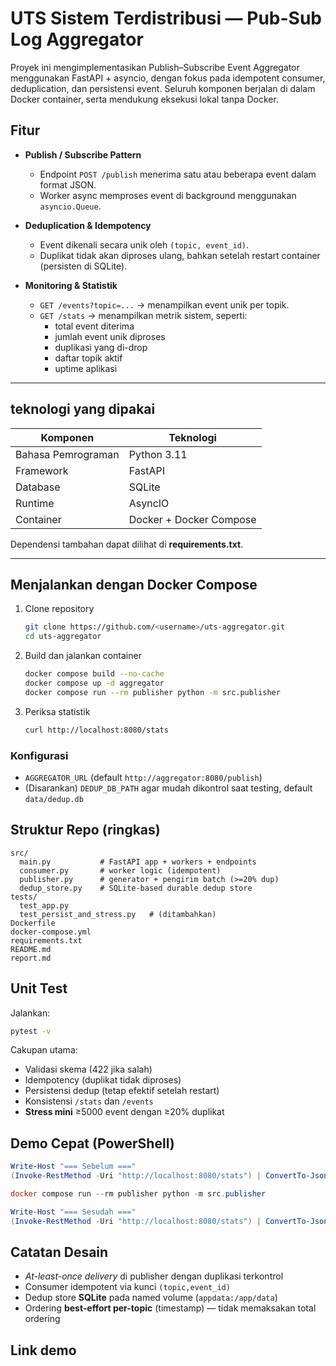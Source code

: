 # UTS Sistem Terdistribusi — Pub-Sub Log Aggregator

Proyek ini mengimplementasikan Publish–Subscribe Event Aggregator menggunakan FastAPI + asyncio, dengan fokus pada idempotent consumer, deduplication, dan persistensi event.
Seluruh komponen berjalan di dalam Docker container, serta mendukung eksekusi lokal tanpa Docker.

## Fitur

- **Publish / Subscribe Pattern**
  - Endpoint `POST /publish` menerima satu atau beberapa event dalam format JSON.
  - Worker async memproses event di background menggunakan `asyncio.Queue`.

- **Deduplication & Idempotency**
  - Event dikenali secara unik oleh `(topic, event_id)`.
  - Duplikat tidak akan diproses ulang, bahkan setelah restart container (persisten di SQLite).

- **Monitoring & Statistik**
  - `GET /events?topic=...` → menampilkan event unik per topik.  
  - `GET /stats` → menampilkan metrik sistem, seperti:
    - total event diterima  
    - jumlah event unik diproses  
    - duplikasi yang di-drop  
    - daftar topik aktif  
    - uptime aplikasi  

---

## teknologi yang dipakai

| Komponen | Teknologi |
|----------|------------|
| Bahasa Pemrograman | Python 3.11 |
| Framework | FastAPI |
| Database | SQLite |
| Runtime | AsyncIO |
| Container | Docker + Docker Compose |

Dependensi tambahan dapat dilihat di **requirements.txt**.

---

## Menjalankan dengan Docker Compose

1. Clone repository
   ```bash
   git clone https://github.com/<username>/uts-aggregator.git
   cd uts-aggregator
   ```
2. Build dan jalankan container
   ```bash
   docker compose build --no-cache
   docker compose up -d aggregator
   docker compose run --rm publisher python -m src.publisher
   ```
3. Periksa statistik
   ```bash
   curl http://localhost:8080/stats
   ```

### Konfigurasi
- `AGGREGATOR_URL` (default `http://aggregator:8080/publish`)
- (Disarankan) `DEDUP_DB_PATH` agar mudah dikontrol saat testing, default `data/dedup.db`

## Struktur Repo (ringkas)
```
src/
  main.py           # FastAPI app + workers + endpoints
  consumer.py       # worker logic (idempotent)
  publisher.py      # generator + pengirim batch (>=20% dup)
  dedup_store.py    # SQLite-based durable dedup store
tests/
  test_app.py
  test_persist_and_stress.py   # (ditambahkan)
Dockerfile
docker-compose.yml
requirements.txt
README.md
report.md
```

## Unit Test
Jalankan:
```bash
pytest -v
```

Cakupan utama:
- Validasi skema (422 jika salah)
- Idempotency (duplikat tidak diproses)
- Persistensi dedup (tetap efektif setelah restart)
- Konsistensi `/stats` dan `/events`
- **Stress mini** ≥5000 event dengan ≥20% duplikat

## Demo Cepat (PowerShell)
```powershell
Write-Host "=== Sebelum ==="
(Invoke-RestMethod -Uri "http://localhost:8080/stats") | ConvertTo-Json -Depth 5

docker compose run --rm publisher python -m src.publisher

Write-Host "=== Sesudah ==="
(Invoke-RestMethod -Uri "http://localhost:8080/stats") | ConvertTo-Json -Depth 5
```

## Catatan Desain
- *At-least-once delivery* di publisher dengan duplikasi terkontrol
- Consumer idempotent via kunci `(topic,event_id)`
- Dedup store **SQLite** pada named volume (`appdata:/app/data`)
- Ordering **best-effort per-topic** (timestamp) — tidak memaksakan total ordering

## Link demo

